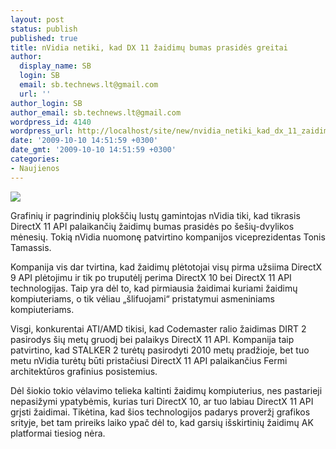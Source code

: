 ```yaml
---
layout: post
status: publish
published: true
title: nVidia netiki, kad DX 11 žaidimų bumas prasidės greitai
author:
  display_name: SB
  login: SB
  email: sb.technews.lt@gmail.com
  url: ''
author_login: SB
author_email: sb.technews.lt@gmail.com
wordpress_id: 4140
wordpress_url: http://localhost/site/new/nvidia_netiki_kad_dx_11_zaidimu_bumas_prasides_greitai/
date: '2009-10-10 14:51:59 +0300'
date_gmt: '2009-10-10 14:51:59 +0300'
categories:
- Naujienos
---
```

<div class="imgright"><img src="http://t3.gstatic.com/images?q=tbn:snKzBMoM83U5DM:http://blogote.com/wp-content/uploads/2009/03/directx-logo-icon.jpg"  /></div>
<p>Grafinių ir pagrindinių plokščių lustų gamintojas nVidia tiki, kad tikrasis DirectX 11 API palaikančių žaidimų bumas prasidės po šešių-dvylikos mėnesių. Tokią nVidia nuomonę patvirtino kompanijos viceprezidentas Tonis Tamassis.</p>
<p>Kompanija vis dar tvirtina, kad žaidimų plėtotojai visų pirma užsiima DirectX 9 API plėtojimu ir tik po truputėlį perima DirectX 10 bei DirectX 11 API technologijas. Taip yra dėl to, kad pirmiausia žaidimai kuriami žaidimų kompiuteriams, o tik vėliau „šlifuojami“ pristatymui asmeniniams kompiuteriams.</p>
<p>Visgi, konkurentai ATI/AMD tikisi, kad Codemaster ralio žaidimas DIRT 2 pasirodys šių metų gruodį bei palaikys DirectX 11 API. Kompanija taip patvirtino, kad STALKER 2 turėtų pasirodyti 2010 metų pradžioje, bet tuo metu nVidia turėtų būti pristačiusi DirectX 11 API palaikančius Fermi architektūros grafinius posistemius.</p>
<p>Dėl šiokio tokio vėlavimo telieka kaltinti žaidimų kompiuterius, nes pastarieji nepasižymi ypatybėmis, kurias turi DirectX 10, ar tuo labiau DirectX 11 API grįsti žaidimai. Tikėtina, kad šios technologijos padarys proveržį grafikos srityje, bet tam prireiks laiko ypač dėl to, kad garsių išskirtinių žaidimų AK platformai tiesiog nėra.<br /></p>
